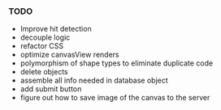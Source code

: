 ### TODO
- Improve hit detection 
- decouple logic 
- refactor CSS
- optimize canvasView renders
- polymorphism of shape types to eliminate duplicate code
- delete objects
- assemble all info needed in database object
- add submit button
- figure out how to save image of the canvas to the server